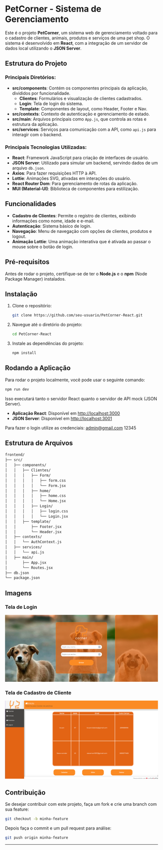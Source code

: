 
# PetCorner - Sistema de Gerenciamento

Este é o projeto **PetCorner**, um sistema web de gerenciamento voltado para o cadastro de clientes, animais, produtos e serviços de uma pet shop. O sistema é desenvolvido em **React**, com a integração de um servidor de dados local utilizando o **JSON Server**.

## Estrutura do Projeto

### Principais Diretórios:
- **src/components**: Contém os componentes principais da aplicação, divididos por funcionalidade.
  - **Clientes**: Formulários e visualização de clientes cadastrados.
  - **Login**: Tela de login do sistema.
  - **Template**: Componentes de layout, como Header, Footer e Nav.
- **src/contexts**: Contexto de autenticação e gerenciamento de estado.
- **src/main**: Arquivos principais como `App.js`, que controla as rotas e estrutura da aplicação.
- **src/services**: Serviços para comunicação com a API, como `api.js` para interagir com o backend.

### Principais Tecnologias Utilizadas:
- **React**: Framework JavaScript para criação de interfaces de usuário.
- **JSON Server**: Utilizado para simular um backend, servindo dados de um arquivo `db.json`.
- **Axios**: Para fazer requisições HTTP à API.
- **Lottie**: Animações SVG, ativadas em interações do usuário.
- **React Router Dom**: Para gerenciamento de rotas da aplicação.
- **MUI (Material-UI)**: Biblioteca de componentes para estilização.

## Funcionalidades

- **Cadastro de Clientes**: Permite o registro de clientes, exibindo informações como nome, idade e e-mail.
- **Autenticação**: Sistema básico de login.
- **Navegação**: Menu de navegação com opções de clientes, produtos e logout.
- **Animação Lottie**: Uma animação interativa que é ativada ao passar o mouse sobre o botão de login.

## Pré-requisitos

Antes de rodar o projeto, certifique-se de ter o **Node.js** e o **npm** (Node Package Manager) instalados.

## Instalação

1. Clone o repositório:
   ```bash
   git clone https://github.com/seu-usuario/PetCorner-React.git
   ```

2. Navegue até o diretório do projeto:
   ```bash
   cd PetCorner-React
   ```

3. Instale as dependências do projeto:
   ```bash
   npm install
   ```

## Rodando a Aplicação

Para rodar o projeto localmente, você pode usar o seguinte comando:

```bash
npm run dev
```

Isso executará tanto o servidor React quanto o servidor de API mock (JSON Server).

- **Aplicação React**: Disponível em [http://localhost:3000](http://localhost:3000)
- **JSON Server**: Disponível em [http://localhost:3001](http://localhost:3001)

Para fazer o login utilize as credenciais:
admin@gmail.com
12345

## Estrutura de Arquivos

```bash
frontend/
├── src/
│   ├── components/
│   │   ├── Clientes/
│   │   │   ├── Form/
│   │   │   │   ├── form.css
│   │   │   │   └── Form.jsx
│   │   │   ├── home/
│   │   │   │   ├── home.css
│   │   │   │   └── Home.jsx
│   │   │   ├── Login/
│   │   │   │   ├── login.css
│   │   │   │   └── Login.jsx
│   │   ├── template/
│   │       ├── Footer.jsx
│   │       └── Header.jsx
│   ├── contexts/
│   │   └── AuthContext.js
│   ├── services/
│   │   └── api.js
│   ├── main/
│       ├── App.jsx
│       └── Routes.jsx
├── db.json
└── package.json
```

## Imagens

### Tela de Login
![Login Page](./src/assets/login.png)

### Tela de Cadastro de Cliente
![Clientes Page](./src/assets/clientes.png)

## Contribuição

Se desejar contribuir com este projeto, faça um fork e crie uma branch com sua feature:

```bash
git checkout -b minha-feature
```

Depois faça o commit e um pull request para análise:

```bash
git push origin minha-feature
```

---
